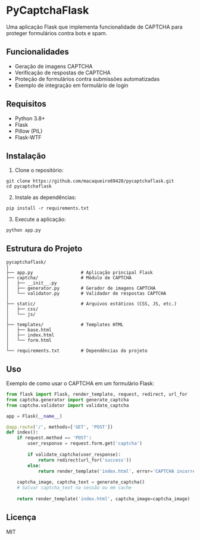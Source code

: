 # PyCaptchaFlask

Uma aplicação Flask que implementa funcionalidade de CAPTCHA para proteger formulários contra bots e spam.

## Funcionalidades

- Geração de imagens CAPTCHA
- Verificação de respostas de CAPTCHA
- Proteção de formulários contra submissões automatizadas
- Exemplo de integração em formulário de login

## Requisitos

- Python 3.8+
- Flask
- Pillow (PIL)
- Flask-WTF

## Instalação

1. Clone o repositório:
```
git clone https://github.com/macaqueiro69420/pycaptchaflask.git
cd pycaptchaflask
```

2. Instale as dependências:
```
pip install -r requirements.txt
```

3. Execute a aplicação:
```
python app.py
```

## Estrutura do Projeto

```
pycaptchaflask/
│
├── app.py                  # Aplicação principal Flask
├── captcha/                # Módulo de CAPTCHA
│   ├── __init__.py
│   ├── generator.py        # Gerador de imagens CAPTCHA
│   └── validator.py        # Validador de respostas CAPTCHA
│
├── static/                 # Arquivos estáticos (CSS, JS, etc.)
│   ├── css/
│   └── js/
│
├── templates/              # Templates HTML
│   ├── base.html
│   ├── index.html
│   └── form.html
│
└── requirements.txt        # Dependências do projeto
```

## Uso

Exemplo de como usar o CAPTCHA em um formulário Flask:

```python
from flask import Flask, render_template, request, redirect, url_for
from captcha.generator import generate_captcha
from captcha.validator import validate_captcha

app = Flask(__name__)

@app.route('/', methods=['GET', 'POST'])
def index():
    if request.method == 'POST':
        user_response = request.form.get('captcha')
        
        if validate_captcha(user_response):
            return redirect(url_for('success'))
        else:
            return render_template('index.html', error='CAPTCHA incorreto')
    
    captcha_image, captcha_text = generate_captcha()
    # Salvar captcha_text na sessão ou em cache
    
    return render_template('index.html', captcha_image=captcha_image)
```

## Licença

MIT